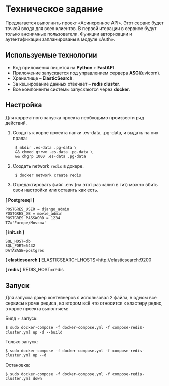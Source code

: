 # Техническое задание

Предлагается выполнить проект «Асинхронное API». Этот сервис будет точкой входа для всех клиентов. В первой итерации в сервисе будут только анонимные пользователи. Функции авторизации и аутентификации запланированы в модуле «Auth».

## Используемые технологии

- Код приложения пишется на **Python + FastAPI**.
- Приложение запускается под управлением сервера **ASGI**(uvicorn).
- Хранилище – **ElasticSearch**.
- За кеширование данных отвечает – **redis cluster**.
- Все компоненты системы запускаются через **docker**.


## Настройка

Для корректного запуска проекта необходимо произвести ряд действий.
1. Создать к корне проекта папки .es-data, .pg-data, и выдать на них права:

        $ mkdir .es-data .pg-data \
        && chmod g+rwx .es-data .pg-data \
        && chgrp 1000 .es-data .pg-data

2. Создать network `redis` в докере.

        $ docker network create redis

3. Отредактировать файл .env (на этот раз залил в гит) можно вбить свои настройки или оставить как есть.

**[ Postgresql ]**
```
POSTGRES_USER = django_admin 
POSTGRES_DB = movie_admin
POSTGRES_PASSWORD = 1234
TZ='Europe/Moscow'
```
**[ init.sh ]**
```
SQL_HOST=db
SQL_PORT=5432
DATABASE=postgres
```

**[ elasticsearch ]**
ELASTICSEARCH_HOSTS=http://elasticsearch:9200

**[ redis ]**
REDIS_HOST=redis


## Запуск

Для запуска докер контейнеров я использовал 2 файла, в одном все сервисы кроме редиса, во втором всё что относится к кластеру редис, в корне проекта выполняем:

Билд + запуск:

    $ sudo docker-compose -f docker-compose.yml -f compose-redis-cluster.yml up -d --build

Только запуск:

    $ sudo docker-compose -f docker-compose.yml -f compose-redis-cluster.yml up --d

Остановка:

    $ sudo docker-compose -f docker-compose.yml -f compose-redis-cluster.yml down